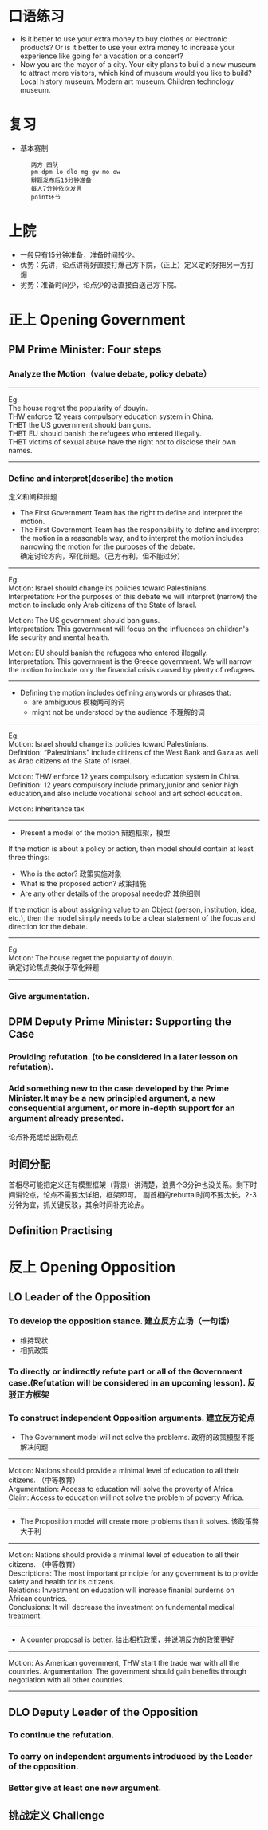 # 口语练习
* Is it better to use your extra money to buy clothes or electronic products? Or is it better to use your extra money to increase your experience like going for a vacation or a concert?
* Now you are the mayor of a city. Your city plans to build a new museum to attract more visitors, which kind of museum would you like to build? Local history museum. Modern art museum. Children technology museum.
# 复习
* 基本赛制

         两方 四队
         pm dpm lo dlo mg gw mo ow
         辩题发布后15分钟准备
         每人7分钟依次发言
         point环节
# 上院
* 一般只有15分钟准备，准备时间较少。
* 优势：先讲，论点讲得好直接打爆己方下院，（正上）定义定的好把另一方打爆
* 劣势：准备时间少，论点少的话直接白送己方下院。

# 正上 Opening Government
## PM Prime Minister: Four steps
### Analyze the Motion（value debate, policy debate）
***
Eg:  
The house regret the popularity of douyin.  
THW enforce 12 years compulsory education system in China.  
THBT the US government should ban guns.  
THBT EU should banish the refugees who entered illegally.  
THBT victims of sexual abuse have the right not to disclose their own names.  
***
### Define and interpret(describe) the motion   
定义和阐释辩题
* The First Government Team has the right to define and interpret the motion.
* The First Government Team has the responsibility to define and interpret the motion in a reasonable way, and to interpret the motion includes narrowing the motion for the purposes of the debate.    
确定讨论方向，窄化辩题。（己方有利，但不能过分）
***
Eg:  
Motion: Israel should change its policies toward Palestinians.  
Interpretation: For the purposes of this debate we will interpret (narrow) the motion to include only Arab citizens of the      State of Israel.  
       
Motion: The US government should ban guns.  
Interpretation: This government will focus on the influences on children's life security and mental health.  
       
Motion: EU should banish the refugees who entered illegally.  
Interpretation: This government is the Greece government. We will narrow the motion to include only the financial crisis caused by plenty of refugees.  
***
* Defining the motion includes defining anywords or phrases that:  
   -  are ambiguous 模棱两可的词
   -  might not be understood by the audience 不理解的词
***
Eg:  
Motion: Israel should change its policies toward Palestinians.   
Definition: “Palestinians” include citizens of the West Bank and Gaza as well as Arab citizens of the State of Israel.

Motion: THW enforce 12 years compulsory education system in China.   
Definition: 12 years compulsory include primary,junior and senior high education,and also include vocational school and art school education.

Motion: Inheritance tax
***
* Present a model of the motion
辩题框架，模型 

If the motion is about a policy or action, then model should contain at least three things:
   - Who is the actor?  政策实施对象
   - What is the proposed action?  政策措施
   - Are any other details of the proposal needed?   其他细则  

If the motion is about assigning value to an Object (person, institution, idea, etc.), then the model simply needs to be a clear statement of the focus and direction for the debate.
***
Eg:  
Motion: The house regret the popularity of douyin.   
确定讨论焦点类似于窄化辩题  
***
### Give argumentation.



## DPM Deputy Prime Minister: Supporting the Case
### Providing refutation. (to be considered in a later lesson on refutation).
### Add something new to the case developed by the Prime Minister.It may be a new principled argument, a new consequential argument, or more in‐depth support for an argument already presented.  
论点补充或给出新观点

## 时间分配  
首相尽可能把定义还有模型框架（背景）讲清楚，浪费个3分钟也没关系。剩下时间讲论点，论点不需要太详细，框架即可。
副首相的rebuttal时间不要太长，2-3分钟为宜，抓关键反驳，其余时间补充论点。

## Definition Practising

# 反上 Opening Opposition 
## LO Leader of the Opposition
### To develop the opposition stance.  建立反方立场（一句话）
* 维持现状
* 相抗政策
### To directly or indirectly refute part or all of the Government case.(Refutation will be considered in an upcoming lesson).  反驳正方框架

### To construct independent Opposition arguments.  建立反方论点
* The Government model will not solve the problems. 政府的政策模型不能解决问题
*** 
Motion: Nations should provide a minimal level of education to all their citizens. （中等教育）  
Argumentation: Access to education will solve the proverty of Africa.  
Claim: Access to education will not solve the problem of poverty Africa.
***
* The Proposition model will create more problems than it solves. 该政策弊大于利
***
Motion: Nations should provide a minimal level of education to all their citizens. （中等教育）  
Descriptions: The most important principle for any government is to provide safety and health for its citizens.  
Relations: Investment on education will increase finanial burderns on African countries.  
Conclusions: It will decrease the investment on fundemental medical treatment. 
***
* A counter proposal is better. 给出相抗政策，并说明反方的政策更好
***
Motion: As American government, THW start the trade war with all the countries.
Argumentation: The government should gain benefits through negotiation with all other countries.
***
## DLO Deputy Leader of the Opposition
### To continue the refutation.
### To carry on independent arguments introduced by the Leader of the opposition.
### Better give at least one new argument.

## 挑战定义 Challenge
